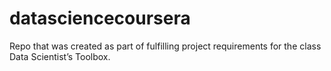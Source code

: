 # datasciencecoursera
Repo that was created as part of fulfilling project requirements for the class Data Scientist’s Toolbox. 
